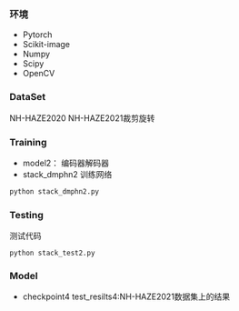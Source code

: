 ### 环境

- Pytorch
- Scikit-image 
- Numpy
- Scipy
- OpenCV

### DataSet

NH-HAZE2020 NH-HAZE2021裁剪旋转

### **Training**

- model2： 编码器解码器
- stack_dmphn2 训练网络

```python
python stack_dmphn2.py
```

### Testing
测试代码
```
python stack_test2.py
```

### Model

- checkpoint4  test_resilts4:NH-HAZE2021数据集上的结果


